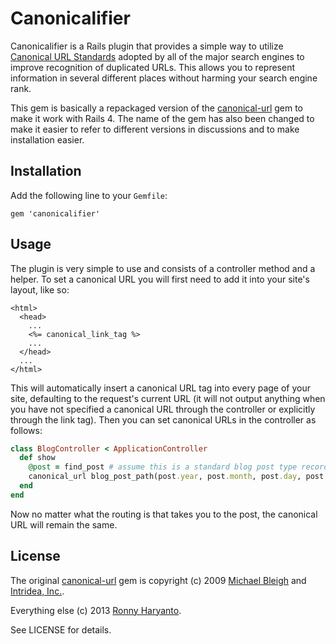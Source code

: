 # Canonicalifier

Canonicalifier is a Rails plugin that provides a simple way to utilize
[Canonical URL Standards][1] adopted by all of the major search engines to
improve recognition of duplicated URLs. This allows you to represent
information in several different places without harming your search engine
rank.

[1]: http://www.seomoz.org/blog/canonical-url-tag-the-most-important-advancement-in-seo-practices-since-sitemaps

This gem is basically a repackaged version of the [canonical-url][2] gem to
make it work with Rails 4. The name of the gem has also been changed to make
it easier to refer to different versions in discussions and to make
installation easier.

[2]: https://github.com/mbleigh/canonical-url

## Installation

Add the following line to your `Gemfile`:

```
gem 'canonicalifier'
```


## Usage

The plugin is very simple to use and consists of a controller method and a
helper. To set a canonical URL you will first need to add it into your site's
layout, like so:

```erb
<html>
  <head>
    ...
    <%= canonical_link_tag %>
    ...
  </head>
  ...
</html>
```

This will automatically insert a canonical URL tag into every page of your
site, defaulting to the request's current URL (it will not output anything
when you have not specified a canonical URL through the controller or
explicitly through the link tag). Then you can set canonical URLs in the
controller as follows:

```ruby
class BlogController < ApplicationController
  def show
    @post = find_post # assume this is a standard blog post type record
    canonical_url blog_post_path(post.year, post.month, post.day, post.slug)
  end
end
```

Now no matter what the routing is that takes you to the post, the canonical
URL will remain the same.

## License

The original [canonical-url][2] gem is copyright (c) 2009
[Michael Bleigh](http://www.mbleigh.com/) and
[Intridea, Inc.](http://www.intridea.com/).

Everything else (c) 2013 [Ronny Haryanto](https://github.com/ronny).

See LICENSE for details.
